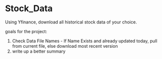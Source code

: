 # Stock_Data
Using Yfinance, download all historical stock data of your choice.

goals for the project: 
1. Check Data File Names - If Name Exists and already updated today, pull from current file, else download most recent version
2. write up a better summary
